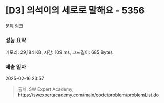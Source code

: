 # [D3] 의석이의 세로로 말해요 - 5356 

[문제 링크](https://swexpertacademy.com/main/code/problem/problemDetail.do?contestProbId=AWVWgkP6sQ0DFAUO) 

### 성능 요약

메모리: 29,184 KB, 시간: 109 ms, 코드길이: 685 Bytes

### 제출 일자

2025-02-16 23:57



> 출처: SW Expert Academy, https://swexpertacademy.com/main/code/problem/problemList.do